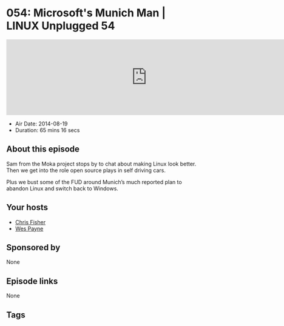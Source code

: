 # 054: Microsoft's Munich Man | LINUX Unplugged 54

<iframe src="https://player.fireside.fm/v2/RUkczH-V+a1wlA_dl?theme=dark" width="740" height="200" frameborder="0" scrolling="no"></iframe>

* Air Date: 2014-08-19
* Duration: 65 mins 16 secs

## About this episode

Sam from the Moka project stops by to chat about making Linux look better. Then we get into the role open source plays in self driving cars.

Plus we bust some of the FUD around Munich’s much reported plan to abandon Linux and switch back to Windows.


## Your hosts
* [Chris Fisher](https://linuxunplugged.com/hosts/chrislas)
* [Wes Payne](https://linuxunplugged.com/hosts/wes)

## Sponsored by

None



## Episode links

None



## Tags

